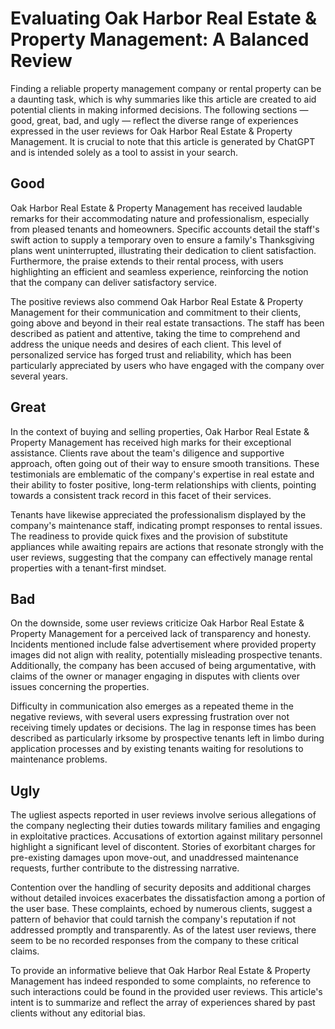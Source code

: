 # Evaluating Oak Harbor Real Estate & Property Management: A Balanced Review

Finding a reliable property management company or rental property can be a daunting task, which is why summaries like this article are created to aid potential clients in making informed decisions. The following sections — good, great, bad, and ugly — reflect the diverse range of experiences expressed in the user reviews for Oak Harbor Real Estate & Property Management. It is crucial to note that this article is generated by ChatGPT and is intended solely as a tool to assist in your search.

## Good
Oak Harbor Real Estate & Property Management has received laudable remarks for their accommodating nature and professionalism, especially from pleased tenants and homeowners. Specific accounts detail the staff's swift action to supply a temporary oven to ensure a family's Thanksgiving plans went uninterrupted, illustrating their dedication to client satisfaction. Furthermore, the praise extends to their rental process, with users highlighting an efficient and seamless experience, reinforcing the notion that the company can deliver satisfactory service.

The positive reviews also commend Oak Harbor Real Estate & Property Management for their communication and commitment to their clients, going above and beyond in their real estate transactions. The staff has been described as patient and attentive, taking the time to comprehend and address the unique needs and desires of each client. This level of personalized service has forged trust and reliability, which has been particularly appreciated by users who have engaged with the company over several years.

## Great
In the context of buying and selling properties, Oak Harbor Real Estate & Property Management has received high marks for their exceptional assistance. Clients rave about the team's diligence and supportive approach, often going out of their way to ensure smooth transitions. These testimonials are emblematic of the company's expertise in real estate and their ability to foster positive, long-term relationships with clients, pointing towards a consistent track record in this facet of their services.

Tenants have likewise appreciated the professionalism displayed by the company's maintenance staff, indicating prompt responses to rental issues. The readiness to provide quick fixes and the provision of substitute appliances while awaiting repairs are actions that resonate strongly with the user reviews, suggesting that the company can effectively manage rental properties with a tenant-first mindset.

## Bad
On the downside, some user reviews criticize Oak Harbor Real Estate & Property Management for a perceived lack of transparency and honesty. Incidents mentioned include false advertisement where provided property images did not align with reality, potentially misleading prospective tenants. Additionally, the company has been accused of being argumentative, with claims of the owner or manager engaging in disputes with clients over issues concerning the properties.

Difficulty in communication also emerges as a repeated theme in the negative reviews, with several users expressing frustration over not receiving timely updates or decisions. The lag in response times has been described as particularly irksome by prospective tenants left in limbo during application processes and by existing tenants waiting for resolutions to maintenance problems.

## Ugly
The ugliest aspects reported in user reviews involve serious allegations of the company neglecting their duties towards military families and engaging in exploitative practices. Accusations of extortion against military personnel highlight a significant level of discontent. Stories of exorbitant charges for pre-existing damages upon move-out, and unaddressed maintenance requests, further contribute to the distressing narrative.

Contention over the handling of security deposits and additional charges without detailed invoices exacerbates the dissatisfaction among a portion of the user base. These complaints, echoed by numerous clients, suggest a pattern of behavior that could tarnish the company's reputation if not addressed promptly and transparently. As of the latest user reviews, there seem to be no recorded responses from the company to these critical claims.

To provide an informative believe that Oak Harbor Real Estate & Property Management has indeed responded to some complaints, no reference to such interactions could be found in the provided user reviews. This article's intent is to summarize and reflect the array of experiences shared by past clients without any editorial bias.